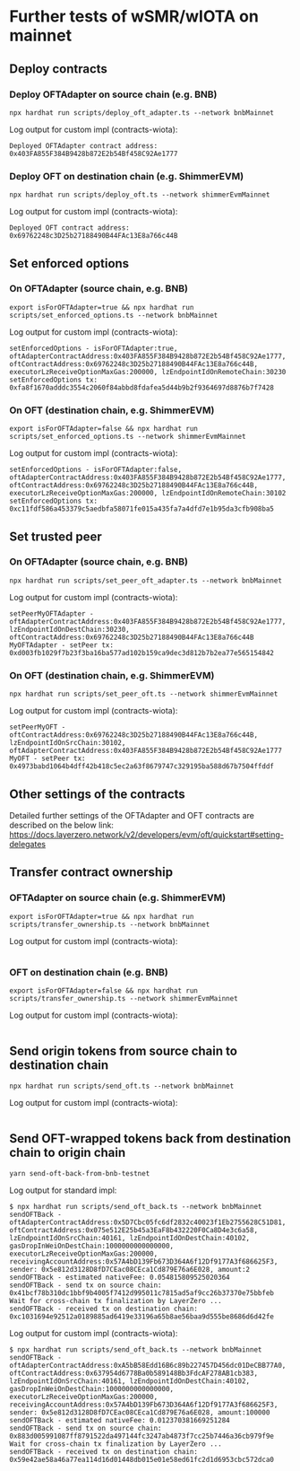 # Further tests of wSMR/wIOTA on mainnet

## Deploy contracts

### Deploy OFTAdapter on source chain (e.g. BNB)

`npx hardhat run scripts/deploy_oft_adapter.ts --network bnbMainnet`

Log output for custom impl (contracts-wiota):

```
Deployed OFTAdapter contract address: 0x403FA855F384B9428b872E2b54Bf458C92Ae1777
```

### Deploy OFT on destination chain (e.g. ShimmerEVM)

`npx hardhat run scripts/deploy_oft.ts --network shimmerEvmMainnet`

Log output for custom impl (contracts-wiota):

```
Deployed OFT contract address: 0x69762248c3D25b27188490B44FAc13E8a766c44B
```

## Set enforced options

### On OFTAdapter (source chain, e.g. BNB)

`export isForOFTAdapter=true && npx hardhat run scripts/set_enforced_options.ts --network bnbMainnet`

Log output for custom impl (contracts-wiota):

```
setEnforcedOptions - isForOFTAdapter:true, oftAdapterContractAddress:0x403FA855F384B9428b872E2b54Bf458C92Ae1777, oftContractAddress:0x69762248c3D25b27188490B44FAc13E8a766c44B, executorLzReceiveOptionMaxGas:200000, lzEndpointIdOnRemoteChain:30230
setEnforcedOptions tx: 0xfa8f1670adddc3554c2060f84abbd8fdafea5d44b9b2f9364697d8876b7f7428
```

### On OFT (destination chain, e.g. ShimmerEVM)

`export isForOFTAdapter=false && npx hardhat run scripts/set_enforced_options.ts --network shimmerEvmMainnet`

Log output for custom impl (contracts-wiota):

```
setEnforcedOptions - isForOFTAdapter:false, oftAdapterContractAddress:0x403FA855F384B9428b872E2b54Bf458C92Ae1777, oftContractAddress:0x69762248c3D25b27188490B44FAc13E8a766c44B, executorLzReceiveOptionMaxGas:200000, lzEndpointIdOnRemoteChain:30102
setEnforcedOptions tx: 0xc11fdf586a453379c5aedbfa58071fe015a435fa7a4dfd7e1b95da3cfb908ba5
```

## Set trusted peer

### On OFTAdapter (source chain, e.g. BNB)

`npx hardhat run scripts/set_peer_oft_adapter.ts --network bnbMainnet`

Log output for custom impl (contracts-wiota):

```
setPeerMyOFTAdapter - oftAdapterContractAddress:0x403FA855F384B9428b872E2b54Bf458C92Ae1777, lzEndpointIdOnDestChain:30230, oftContractAddress:0x69762248c3D25b27188490B44FAc13E8a766c44B
MyOFTAdapter - setPeer tx: 0xd003fb1029f7b23f3ba16ba577ad102b159ca9dec3d812b7b2ea77e565154842
```

### On OFT (destination chain, e.g. ShimmerEVM)

`npx hardhat run scripts/set_peer_oft.ts --network shimmerEvmMainnet`

Log output for custom impl (contracts-wiota):

```
setPeerMyOFT - oftContractAddress:0x69762248c3D25b27188490B44FAc13E8a766c44B, lzEndpointIdOnSrcChain:30102, oftAdapterContractAddress:0x403FA855F384B9428b872E2b54Bf458C92Ae1777
MyOFT - setPeer tx: 0x4973babd1064b4dff42b418c5ec2a63f8679747c329195ba588d67b7504ffddf
```

## Other settings of the contracts

Detailed further settings of the OFTAdapter and OFT contracts are described on the below link:
https://docs.layerzero.network/v2/developers/evm/oft/quickstart#setting-delegates

## Transfer contract ownership

### OFTAdapter on source chain (e.g. ShimmerEVM)

`export isForOFTAdapter=true && npx hardhat run scripts/transfer_ownership.ts --network bnbMainnet`

Log output for custom impl (contracts-wiota):

```

```

### OFT on destination chain (e.g. BNB)

`export isForOFTAdapter=false && npx hardhat run scripts/transfer_ownership.ts --network shimmerEvmMainnet`

Log output for custom impl (contracts-wiota):

```

```

## Send origin tokens from source chain to destination chain

`npx hardhat run scripts/send_oft.ts --network bnbMainnet`

Log output for custom impl (contracts-wiota):

```

```

## Send OFT-wrapped tokens back from destination chain to origin chain

`yarn send-oft-back-from-bnb-testnet`

Log output for standard impl:

```
$ npx hardhat run scripts/send_oft_back.ts --network bnbMainnet
sendOFTBack - oftAdapterContractAddress:0x5D7Cbc05fc6df2832c40023f1Eb2755628C51D81, oftContractAddress:0x075e512E25b45a3EaF8b432220F0Ca8D4e3c6a58, lzEndpointIdOnSrcChain:40161, lzEndpointIdOnDestChain:40102, gasDropInWeiOnDestChain:1000000000000000, executorLzReceiveOptionMaxGas:200000, receivingAccountAddress:0x57A4bD139Fb673D364A6f12Df9177A3f686625F3, sender: 0x5e812d3128D8fD7CEac08CEca1Cd879E76a6E028, amount:2
sendOFTBack - estimated nativeFee: 0.054815809525020364
sendOFTBack - send tx on source chain: 0x41bcf78b310dc1bbf9b4005f7412d995011c7815ad5af9cc26b37370e75bbfeb
Wait for cross-chain tx finalization by LayerZero ...
sendOFTBack - received tx on destination chain: 0xc1031694e92512a0189885ad6419e33196a65b8ae56baa9d555be8686d6d42fe
```

Log output for custom impl (contracts-wiota):

```
$ npx hardhat run scripts/send_oft_back.ts --network bnbMainnet
sendOFTBack - oftAdapterContractAddress:0xA5bB58Edd16B6c89b227457D456dc01DeCBB77A0, oftContractAddress:0x637954d6778Ba0b589148Bb3FdcAF278AB1cb383, lzEndpointIdOnSrcChain:40161, lzEndpointIdOnDestChain:40102, gasDropInWeiOnDestChain:1000000000000000, executorLzReceiveOptionMaxGas:200000, receivingAccountAddress:0x57A4bD139Fb673D364A6f12Df9177A3f686625F3, sender: 0x5e812d3128D8fD7CEac08CEca1Cd879E76a6E028, amount:100000
sendOFTBack - estimated nativeFee: 0.012370381669251284
sendOFTBack - send tx on source chain: 0x883d005991087ff8791522da497144fc3247ab4873f7cc25b7446a36cb979f9e
Wait for cross-chain tx finalization by LayerZero ...
sendOFTBack - received tx on destination chain: 0x59e42ae58a46a77ea114d16d01448db015e01e58ed61fc2d1d6953cbc572dca0
```
